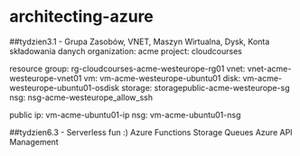 # architecting-azure

##tydzien3.1 - Grupa Zasobów, VNET, Maszyn Wirtualna, Dysk, Konta składowania danych
organization: acme
project: cloudcourses

resource group: rg-cloudcourses-acme-westeurope-rg01
vnet: vnet-acme-westeurope-vnet01
vm: vm-acme-westeurope-ubuntu01
disk: vm-acme-westeurope-ubuntu01-osdisk
storage: storagepublic-acme-westeurope-sg
nsg: nsg-acme-westeurope_allow_ssh

public ip: vm-acme-ubuntu01-ip
nsg: vm-acme-ubuntu01-nsg


##tydzien6.3 - Serverless fun :)
Azure Functions
Storage Queues
Azure API Management
